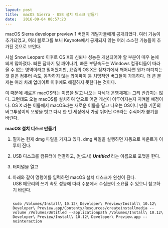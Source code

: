 ```yaml
---
layout: post
title:  macOS Sierra - USB 설치 디스크 만들기
date:   2016-09-04 00:57:23
---
```



macOS Sierra developer preview 1 버전이 개발자들에게 공개되었다. 여러 기능이 추가되었고, 여러 블로그를 보니 Keynote에서 공개되지 않는 여러 소소한 기능들이 추가된 것으로 보인다.

사실 Snow Leopard 이후로 OS X의 신뢰나 성능은 개선되어야 할 부분이 매우 눈에 띄게 많아졌다. 빠른 잠자기 및 깨어나기, 빠른 부팅속도는 Windows 컴퓨터들이 따라올 수 없는 영역이라고 믿어왔지만, 요즘의 OS X은 잠자기에서 깨어나면 뭔가 더뎌지는 것 같은 컴퓨터 속도, 동작하지 않는 와이파이 등 치명적인 버그들이 가득하다. 더 큰 문제는 여러 차례 업데이트 이후에도 해결하지 못한다는 것이다. 

이 때문에 새로운 macOS라는 이름을 달고 나오는 차세대 운영체제는 그리 반갑지는 않다. 그런데도 오늘 macOS를 설치하여 앞으로 어떤 개선이 이루어지는지 지켜볼 예정이다. OS X 라는 이름에서 macOS라는 새로운 이름을 달고 나오는 OS이니 만큼 기존의 버그투성이의 오명을 벗고 다시 한 번 세상에서 가장 뛰어난 OS라는 수식어가 붙기를 바란다.

**macOS 설치 디스크 만들기**

1. 필자는 현재 dmg 파일을 가지고 있다. dmg 파일을 실행하면 자동으로 마운트가 이루어 진다.

1. USB 디스크를 컴퓨터에 연결하고, (반드시) ***Untitled*** 라는 이름으로 포맷을 한다.

1. 터미널을 열고

1. 아래와 같이 명령어를 입력하면 macOS 설치 디스크가 완성이 된다.  
	USB 메모리의 쓰기 속도 성능에 따라 수분에서 수십분이 소요될 수 있으니 참고하기 바란다.

	```
	
	sudo /Volumes/Install\ 10.12\ Developer\ Preview/Install\ 10.12\ Developer\ Preview.app/Contents/Resources/createinstallmedia --volume /Volumes/Untitled --applicationpath /Volumes/Install\ 10.12\ Developer\ Preview/Install\ 10.12\ Developer\ Preview.app --nointeraction
	
	```